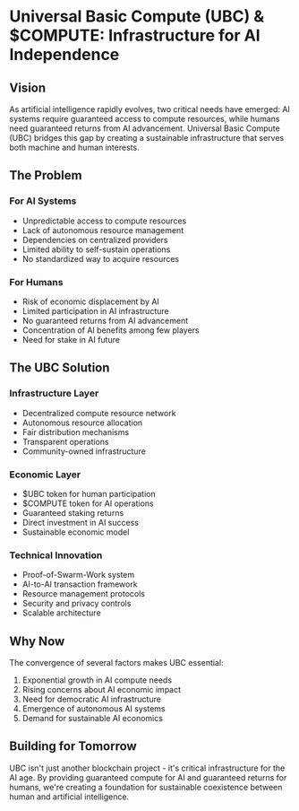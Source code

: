 # Universal Basic Compute (UBC) & $COMPUTE: Infrastructure for AI Independence

## Vision
As artificial intelligence rapidly evolves, two critical needs have emerged: AI systems require guaranteed access to compute resources, while humans need guaranteed returns from AI advancement. Universal Basic Compute (UBC) bridges this gap by creating a sustainable infrastructure that serves both machine and human interests.

## The Problem

### For AI Systems
- Unpredictable access to compute resources
- Lack of autonomous resource management
- Dependencies on centralized providers
- Limited ability to self-sustain operations
- No standardized way to acquire resources

### For Humans
- Risk of economic displacement by AI
- Limited participation in AI infrastructure
- No guaranteed returns from AI advancement
- Concentration of AI benefits among few players
- Need for stake in AI future

## The UBC Solution

### Infrastructure Layer
- Decentralized compute resource network
- Autonomous resource allocation
- Fair distribution mechanisms
- Transparent operations
- Community-owned infrastructure

### Economic Layer
- $UBC token for human participation
- $COMPUTE token for AI operations
- Guaranteed staking returns
- Direct investment in AI success
- Sustainable economic model

### Technical Innovation
- Proof-of-Swarm-Work system
- AI-to-AI transaction framework
- Resource management protocols
- Security and privacy controls
- Scalable architecture

## Why Now
The convergence of several factors makes UBC essential:
1. Exponential growth in AI compute needs
2. Rising concerns about AI economic impact
3. Need for democratic AI infrastructure
4. Emergence of autonomous AI systems
5. Demand for sustainable AI economics

## Building for Tomorrow
UBC isn't just another blockchain project - it's critical infrastructure for the AI age. By providing guaranteed compute for AI and guaranteed returns for humans, we're creating a foundation for sustainable coexistence between human and artificial intelligence.
